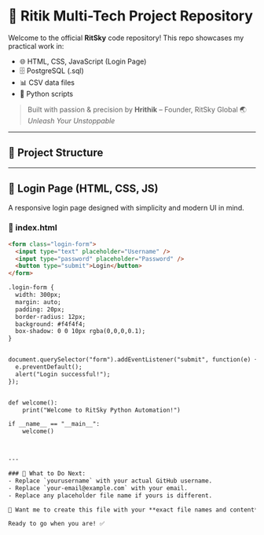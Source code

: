 # 🚀 Ritik Multi-Tech Project Repository

Welcome to the official **RitSky** code repository! This repo showcases my practical work in:

- 🌐 HTML, CSS, JavaScript (Login Page)
- 🗄️ PostgreSQL (.sql)
- 📊 CSV data files
- 🐍 Python scripts

> Built with passion & precision by **Hrithik** – Founder, RitSky Global 🌏  
> _Unleash Your Unstoppable_

---

## 📂 Project Structure

---

## 🔐 Login Page (HTML, CSS, JS)

A responsive login page designed with simplicity and modern UI in mind.

### 📄 index.html
```html
<form class="login-form">
  <input type="text" placeholder="Username" />
  <input type="password" placeholder="Password" />
  <button type="submit">Login</button>
</form>

.login-form {
  width: 300px;
  margin: auto;
  padding: 20px;
  border-radius: 12px;
  background: #f4f4f4;
  box-shadow: 0 0 10px rgba(0,0,0,0.1);
}


document.querySelector("form").addEventListener("submit", function(e) {
  e.preventDefault();
  alert("Login successful!");
});


def welcome():
    print("Welcome to RitSky Python Automation!")

if __name__ == "__main__":
    welcome()



---

### 🔄 What to Do Next:
- Replace `yourusername` with your actual GitHub username.
- Replace `your-email@example.com` with your email.
- Replace any placeholder file name if yours is different.

🧠 Want me to create this file with your **exact file names and content**? Upload the files and I’ll generate the customized final `README.md` for your repo in 1 click.

Ready to go when you are! ✅
